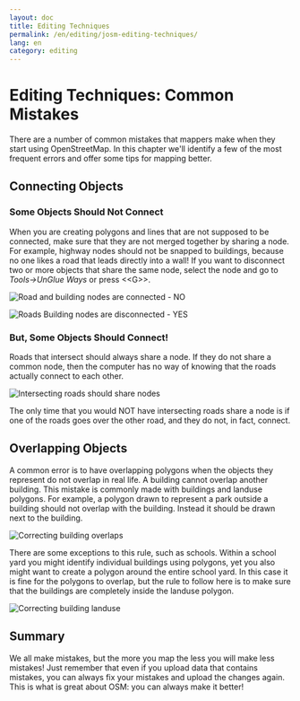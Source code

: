 ```yaml
---
layout: doc
title: Editing Techniques
permalink: /en/editing/josm-editing-techniques/
lang: en
category: editing
---
```


Editing Techniques: Common Mistakes
====================================

There are a number of common mistakes that mappers make when they start
using OpenStreetMap. In this chapter we'll identify a few of the most
frequent errors and offer some tips for mapping better.

Connecting Objects
-------------------

### Some Objects Should Not Connect
When you are creating polygons and lines that are not supposed to be
connected, make sure that they are not merged together by sharing a
node.  For example, highway nodes should not be snapped to buildings,
because no one likes a road that leads directly into a wall!  If you
want to disconnect two or more objects that share the same node, select
the node and go to *Tools->UnGlue Ways* or press \<\<G\>\>.

![Road and building nodes are connected - NO][]

![Roads Building nodes are disconnected - YES][]

### But, Some Objects Should Connect!
Roads that intersect should always share a node. If they do not share a common node,
then the computer has no way of knowing that the roads actually connect
to each other.

![Intersecting roads should share nodes][]

The only time that you would NOT have intersecting roads share a node is
if one of the roads goes over the other road, and they do not, in fact, connect.

Overlapping Objects
--------------------
A common error is to have overlapping polygons when the objects they
represent do not overlap in real life.  A building cannot overlap
another building.  This mistake is commonly made with buildings and
landuse polygons.  For example, a polygon drawn to represent a park
outside a building should not overlap with the building.  Instead it
should be drawn next to the building.

![Correcting building overlaps][]

There are some exceptions to this rule, such as schools.  Within a
school yard you might identify individual buildings using polygons, yet
you also might want to create a polygon around the entire school yard.
In this case it is fine for the polygons to overlap, but the rule to
follow here is to make sure that the buildings are completely inside the
landuse polygon.

![Correcting building landuse][]

Summary
--------
We all make mistakes, but the more you map the less you will make less mistakes!
Just remember that even if you upload data that contains mistakes, you can always
fix your mistakes and upload the changes again.  This is
what is great about OSM: you can always make it better!


[Road and building nodes are connected - NO]: /images/en/editing/josm-editing-techniques/road-building-no.png
[Roads Building nodes are disconnected - YES]: /images/en/editing/josm-editing-techniques/road-building-yes.png
[Intersecting roads should share nodes]: /images/en/editing/josm-editing-techniques/road-connecting-nodes.png
[Correcting building overlaps]: /images/en/editing/josm-editing-techniques/building-overlap.png
[Correcting building landuse]: /images/en/editing/josm-editing-techniques/building-landuse.png
